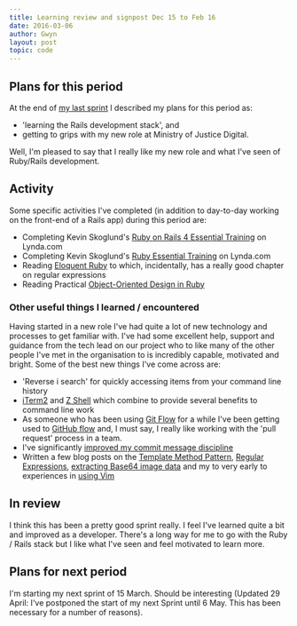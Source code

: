 ```yaml
---
title: Learning review and signpost Dec 15 to Feb 16
date: 2016-03-06
author: Gwyn
layout: post
topic: code
---
```


## Plans for this period

At the end of [my last sprint](https://52.27.200.123/learning-review-and-signpost-november-2015/) I described my plans for this period as:

  * 'learning the Rails development stack', and
  * getting to grips with my new role at Ministry of Justice Digital.

Well, I'm pleased to say that I really like my new role and what I've seen of Ruby/Rails development.

## Activity

Some specific activities I've completed (in addition to day-to-day working on the front-end of a Rails app) during this period are:

  * Completing Kevin Skoglund's [Ruby on Rails 4 Essential Training](http://www.lynda.com/Ruby-Rails-tutorials/Ruby-Rails-4-Essential-Training/139989-2.html) on Lynda.com
  * Completing Kevin Skoglund's [Ruby Essential Training](http://www.lynda.com/Ruby-tutorials/essential-training/47905-2.html) on Lynda.com
  * Reading <a href="https://www.safaribooksonline.com/library/view/eloquent-ruby/9780321700308/" target="_blank">Eloquent Ruby</a> to which, incidentally, has a really good chapter on regular expressions
  * Reading Practical <a href="https://www.safaribooksonline.com/library/view/practical-object-oriented-design/9780132930895/" target="_blank">Object-Oriented Design in Ruby</a>

### Other useful things I learned / encountered

Having started in a new role I've had quite a lot of new technology and processes to get familiar with. I've had some excellent help, support and guidance from the tech lead on our project who to like many of the other people I've met in the organisation to is incredibly capable, motivated and bright. Some of the best new things I've come across are:

  * 'Reverse i search' for quickly accessing items from your command line history
  * <a href="https://www.iterm2.com/" target="_blank">iTerm2</a> and <a href="https://en.wikipedia.org/wiki/Z_shell" target="_blank">Z Shell</a> which combine to provide several benefits to command line work
  * As someone who has been using <a href="https://www.atlassian.com/git/tutorials/comparing-workflows/gitflow-workflow" target="_blank">Git Flow</a> for a while I've been getting used to <a href="https://guides.github.com/introduction/flow/" target="_blank">GitHub flow</a> and, I must say, I really like working with the 'pull request' process in a team.
  * I've significantly [improved my commit message discipline](http://chris.beams.io/posts/git-commit/)
  * Written a few blog posts on the [Template Method Pattern](https://52.27.200.123/the-template-method-pattern/), [Regular Expressions](https://52.27.200.123/regular-expression-revision/), [extracting Base64 image data](https://52.27.200.123/extracting-base64-image-data/) and my to very early to experiences in [using Vim](https://52.27.200.123/the-road-to-vim/)

## In review

I think this has been a pretty good sprint really. I feel I've learned quite a bit and improved as a developer. There's a long way for me to go with the Ruby / Rails stack but I like what I've seen and feel motivated to learn more.

## Plans for next period

I'm starting my next sprint of 15 March. Should be interesting (Updated 29 April: I've postponed the start of my next Sprint until 6 May. This has been necessary for a number of reasons).